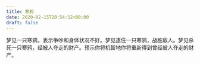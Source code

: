 ```yaml
---
title: 寒鸦
date: 2020-02-15T20:54:12+08:00
draft: false
---
```


梦见一只寒鸦，表示争吵和身体状况不好。梦见逮住一只寒鸦，战胜敌人。梦见杀死一只寒鸦，经被人夺走的财产。预示你将机智地你将重新得到曾经被人夺走的财产。